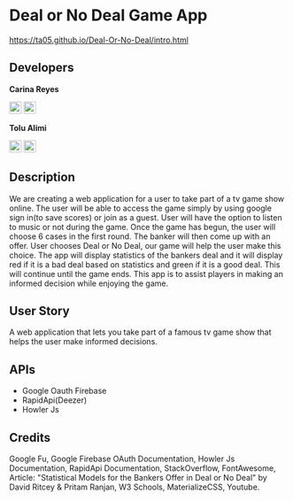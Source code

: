 # Deal or No Deal Game App

https://ta05.github.io/Deal-Or-No-Deal/intro.html

## Developers

**Carina Reyes**

[<img style="margin: 0px auto;" alt="Carina | LinkedIn" width="22px" src="https://cdn.jsdelivr.net/npm/simple-icons@v3/icons/linkedin.svg" />][linkedin-cr]
[<img style="margin: 0px auto;" alt="Carina | Github" width="22px" src="https://cdn.jsdelivr.net/npm/simple-icons@v3/icons/github.svg" />][github-cr]


**Tolu Alimi**

[<img style="margin: 0px auto;" alt="Tolu | LinkedIn" width="22px" src="https://cdn.jsdelivr.net/npm/simple-icons@v3/icons/linkedin.svg" />][linkedin-ta]
[<img style="margin: 0px auto;" alt="Tolu | Github" width="22px" src="https://cdn.jsdelivr.net/npm/simple-icons@v3/icons/github.svg" />][github-ta]


## Description

We are creating a web application for a user to take part of a tv game show online. The user will be able to access the game simply by using google sign in(to save scores) or join as a guest. User will have the option to listen to music or not during the game. Once the game has begun, the user will choose 6 cases in the first round. The banker will then come up with an offer. User chooses Deal or No Deal, our game will help the user make this choice. The app will display statistics of the bankers deal and it will display red if it is a bad deal based on statistics and green if it is a good deal. This will continue until the game ends. This app is to assist players in making an informed decision while enjoying the game.

## User Story

A web application that lets you take part of a famous tv game show that helps the user make informed decisions.

## APIs

- Google Oauth Firebase
- RapidApi(Deezer)
- Howler Js

## Credits

Google Fu, Google Firebase OAuth Documentation, Howler Js Documentation, RapidApi Documentation, StackOverflow, FontAwesome, Article: "Statistical Models for the Bankers Offer in Deal or No Deal" by David Ritcey & Pritam Ranjan, W3 Schools, MaterializeCSS, Youtube.

[github-cr]: https://github.com/Creyes17e
[linkedin-cr]: https://www.linkedin.com/in/carina-reyes-21b6701a2/
[github-ta]: https://github.com/ta05
[linkedin-ta]: https://www.linkedin.com/in/tolu-alimi-1a54161a1/
